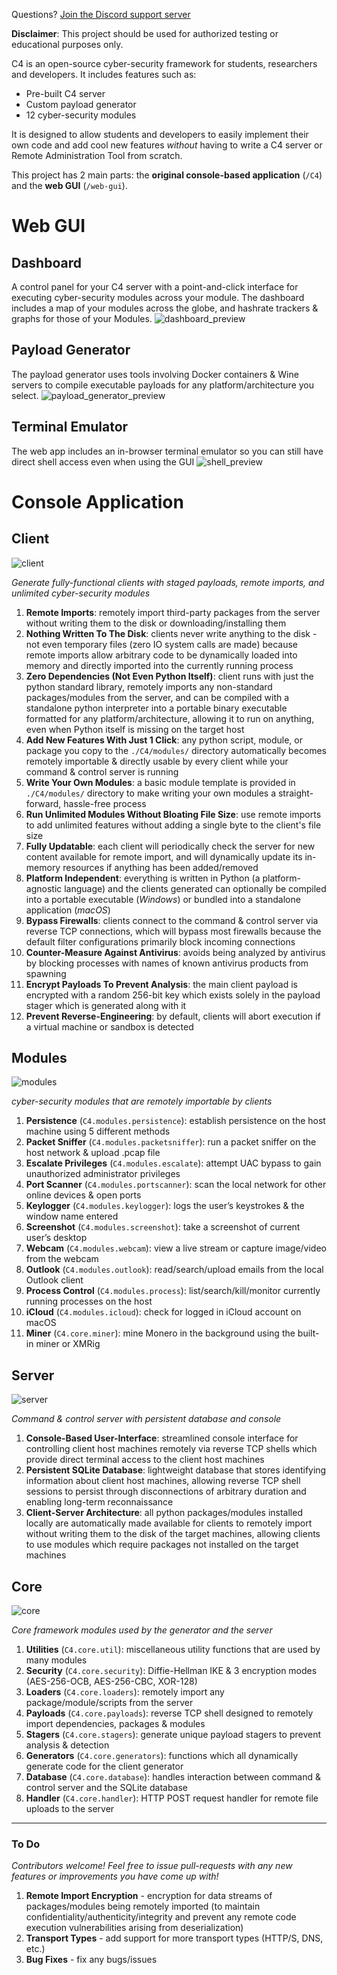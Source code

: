 Questions? [Join the Discord support server](https://discord.gg/8FsSrw7)

__Disclaimer__: This project should be used for authorized testing or educational purposes only.

C4 is an open-source cyber-security framework for students, researchers and developers. It includes features such as:
- Pre-built C4 server
- Custom payload generator
- 12 cyber-security modules

It is designed to allow students and developers to easily implement their own code and add cool new
features *without* having to write a C4 server or Remote Administration Tool from scratch.

This project has 2 main parts: the **original console-based application** (`/C4`) and the **web GUI** (`/web-gui`).

# Web GUI

## Dashboard
A control panel for your C4 server with a point-and-click interface for executing cyber-security modules across your module. The dashboard includes a map of your modules across the globe, and hashrate trackers & graphs for those of your Modules.
![dashboard_preview](https://github.com/lance0145/C4/tree/master/web-gui/buildyourownbotnet/assets/images/previews/preview-dashboard.png)

## Payload Generator
The payload generator uses tools involving Docker containers & Wine servers to compile executable payloads for any platform/architecture you select.
![payload_generator_preview](https://github.com/lance0145/C4/tree/master/web-gui/buildyourownbotnet/assets/images/previews/preview-payloads2.png)

## Terminal Emulator
The web app includes an in-browser terminal emulator so you can still have direct shell access even when using the GUI
![shell_preview](https://github.com/lance0145/C4/tree/master/web-gui/buildyourownbotnet/assets/images/previews/preview-shell2.png)

# Console Application

## Client
![client](https://img.shields.io/badge/C4-client-blue.svg)

*Generate fully-functional clients with staged payloads, remote imports, and unlimited cyber-security modules*

1) __Remote Imports__: remotely import third-party packages from the server without writing them 
to the disk or downloading/installing them
2) __Nothing Written To The Disk__: clients never write anything to the disk - not even temporary files (zero IO
system calls are made) because remote imports allow arbitrary code to be 
dynamically loaded into memory and directly imported into the currently running 
process
3) __Zero Dependencies (Not Even Python Itself)__: client runs with just the python standard library, remotely imports any non-standard
packages/modules from the server, and can be compiled with a standalone python 
interpreter into a portable binary executable formatted for any platform/architecture,
allowing it to run on anything, even when Python itself is missing on the target host
4) __Add New Features With Just 1 Click__: any python script, module, or package you copy to the `./C4/modules/` directory
automatically becomes remotely importable & directly usable by every client while 
your command & control server is running
5) __Write Your Own Modules__: a basic module template is provided in `./C4/modules/` directory to make writing
your own modules a straight-forward, hassle-free process
6) __Run Unlimited Modules Without Bloating File Size__: use remote imports to add unlimited features without adding a single byte to the
client's file size 
7) __Fully Updatable__: each client will periodically check the server for new content available for
remote import, and will dynamically update its in-memory resources
if anything has been added/removed
8) __Platform Independent__: everything is written in Python (a platform-agnostic language) and the clients
generated can optionally be compiled into a portable executable (*Windows*) or
bundled into a standalone application (*macOS*)
9) __Bypass Firewalls__: clients connect to the command & control server via reverse TCP connections, which
will bypass most firewalls because the default filter configurations primarily
block incoming connections
10) __Counter-Measure Against Antivirus__: avoids being analyzed by antivirus by blocking processes with names of known antivirus
products from spawning
11) __Encrypt Payloads To Prevent Analysis__: the main client payload is encrypted with a random 256-bit key which exists solely
in the payload stager which is generated along with it
12) __Prevent Reverse-Engineering__: by default, clients will abort execution if a virtual machine or sandbox is detected

## Modules
![modules](https://img.shields.io/badge/C4-modules-blue.svg)

*cyber-security modules that are remotely importable by clients*

1) __Persistence__ (`C4.modules.persistence`): establish persistence on the host machine using 5 different methods
2) __Packet Sniffer__ (`C4.modules.packetsniffer`): run a packet sniffer on the host network & upload .pcap file
3) __Escalate Privileges__ (`C4.modules.escalate`): attempt UAC bypass to gain unauthorized administrator privileges
4) __Port Scanner__ (`C4.modules.portscanner`): scan the local network for other online devices & open ports
5) __Keylogger__ (`C4.modules.keylogger`): logs the user’s keystrokes & the window name entered
6) __Screenshot__ (`C4.modules.screenshot`): take a screenshot of current user’s desktop
7) __Webcam__ (`C4.modules.webcam`): view a live stream or capture image/video from the webcam
8) __Outlook__ (`C4.modules.outlook`): read/search/upload emails from the local Outlook client
9) __Process Control__ (`C4.modules.process`): list/search/kill/monitor currently running processes on the host
10) __iCloud__ (`C4.modules.icloud`): check for logged in iCloud account on macOS
11) __Miner__ (`C4.core.miner`): mine Monero in the background using the built-in miner or XMRig

## Server
![server](https://img.shields.io/badge/C4-server-blue.svg)

*Command & control server with persistent database and console*

1) __Console-Based User-Interface__: streamlined console interface for controlling client host machines remotely via
reverse TCP shells which provide direct terminal access to the client host machines
2) __Persistent SQLite Database__: lightweight database that stores identifying information about client host machines,
allowing reverse TCP shell sessions to persist through disconnections of arbitrary
duration and enabling long-term reconnaissance
3) __Client-Server Architecture__: all python packages/modules installed locally are automatically made available for clients 
to remotely import without writing them to the disk of the target machines, allowing clients to use modules which require
packages not installed on the target machines

## Core
![core](https://img.shields.io/badge/C4-core-blue.svg)

*Core framework modules used by the generator and the server*

1) __Utilities__ (`C4.core.util`): miscellaneous utility functions that are used by many modules
2) __Security__ (`C4.core.security`): Diffie-Hellman IKE & 3 encryption modes (AES-256-OCB, AES-256-CBC, XOR-128)
3) __Loaders__ (`C4.core.loaders`): remotely import any package/module/scripts from the server
4) __Payloads__ (`C4.core.payloads`): reverse TCP shell designed to remotely import dependencies, packages & modules
5) __Stagers__ (`C4.core.stagers`): generate unique payload stagers to prevent analysis & detection   
6) __Generators__ (`C4.core.generators`): functions which all dynamically generate code for the client generator
7) __Database__ (`C4.core.database`): handles interaction between command & control server and the SQLite database
8) __Handler__ (`C4.core.handler`): HTTP POST request handler for remote file uploads to the server

________________________________________________________________________________________________

### To Do

*Contributors welcome! Feel free to issue pull-requests with any new features or improvements you have come up with!*

1) __Remote Import Encryption__ - encryption for data streams of packages/modules being remotely imported (to maintain confidentiality/authenticity/integrity and prevent any remote code execution vulnerabilities arising from deserialization)
2) __Transport Types__ - add support for more transport types (HTTP/S, DNS, etc.)
3) __Bug Fixes__ - fix any bugs/issues
